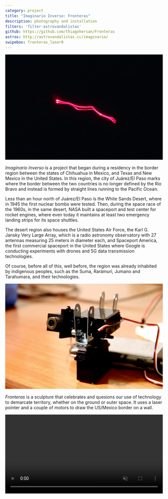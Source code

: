 ```yaml
---
category: project
title: "Imaginario Inverso: Fronteras"
description: photography and installation
filters: 'filter-astrovandalistas'
github: https://github.com/thiagohersan/Fronteras
astros: http://astrovandalistas.cc/imaginario/
swipebox: fronteras_laser0
---
```

![](/assets/projects/fronteras/fronteras_laser00.jpg)

*Imaginario Inverso* is a project that began during a residency in the border region between the states of Chihuahua in Mexico, and Texas and New Mexico in the United States. In this region, the city of Juárez/El Paso marks where the border between the two countries is no longer defined by the Rio Bravo and instead is formed by straight lines running to the Pacific Ocean.

Less than an hour north of Juárez/El Paso is the White Sands Desert, where in 1945 the first nuclear bombs were tested. Then, during the space race of the 1960s, in the same desert, NASA built a spaceport and test center for rocket engines, where even today it maintains at least two emergency landing strips for its space shuttles.

The desert region also houses the United States Air Force, the Karl G. Jansky Very Large Array, which is a radio astronomy observatory with 27 antennas measuring 25 meters in diameter each, and Spaceport America, the first commercial spaceport in the United States where Google is conducting experiments with drones and 5G data transmission technologies.

Of course, before all of this, well before, the region was already inhabited by indigenous peoples, such as the Suma, Rarámuri, Jumano and Tarahumara, and their technologies.

![](/assets/projects/fronteras/device00.jpg)

*Fronteras* is a sculpture that celebrates and quesions our use of technology to demarcate territory, whether on the ground or outer space. It uses a laser pointer and a couple of motors to draw the US/Mexico border on a wall.

<video loop autoplay muted width="100%">
  <source src="/assets/projects/fronteras/fronteras_mov01.webm" type="video/webm">
  <source src="/assets/projects/fronteras/fronteras_mov01.mp4" type="video/mp4">
</video>
